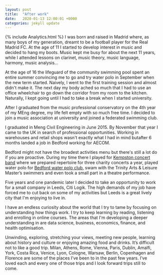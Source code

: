 ```yaml
---
layout: post
title:  "After work"
date:   2020-01-13 12:00:01 +0000
categories: jekyll update
---
```

{% include Analytics.html %}
I was born and raised in Madrid where, as many boys of my generation, dreamt to be a football player for the Real Madrid FC. At the age of 11 I started to develop interest in music and decided to hang my boots. Music kept me busy for about the next 11 years, while I attended lessons on clarinet, music theory, music language, harmony, music analysis... 

At the age of 16 the lifeguard of the community swimming pool spent an entire summer convincing me to go and try water polo in September when the new term started. Naively, I went to the first training session and almost didn't make it. The next day my body ached so much that I had to use an office wheelchair to go down the corridor from my room to the kitchen. Naturally, I kept going until I had to take a break when I started university. 

After I graduated from the music professional conservatory on the 4th year of my MEng degree, my life felt empty with so much free time. I decided to join a music association at university and joined a federated swimming club.

I graduated in Meng Civil Engineering in June 2015. By November that year I came to the UK in search of professional opportunities. Working in warehouses and retail shops wasn't exactly what I had in mind butafter 6 months landed a job in Bedford working for AECOM.

Bedford might not have the broadest activities menu but there's still a lot do if you are proactive. During my time there I played for [Kempston concert band](http://www.kempstonconcertband.org/index.html) where we prepared repertoire for three charity concerts a year, played water polo for [Bedford water polo club](http://www.bwpc.co.uk/index.html), swam with the Trinity Arts & Leisure Master’s swimmers and even took a small part in a theatre performance.

Five years and one pandemic later I decided to take an opportunity to work for a small company in Leeds, Citi Logik. The high demands of my job have forced me to cut back on some of my activities but Leeds is a great lively city that I'm enjoying to live in.

I have an endless curiosity about the world that I try to tame by focusing on understanding how things work. I try to keep learning by reading, listening and enrolling in online courses. The areas that I'm developing a deeper understanding in are data science, business, economics, finance, and health optimisation.

Unwinding, exploring, stretching your views, meeting new people, learning about history and culture or enjoying amazing food and drinks. It’s difficult not to like a good trip. Milan, Athens, Rome, Vienna, Paris, Dublin, Amalfi, York, Costa Rica, Venice, Lyon, Cologne, Warsaw, Berlin, Copenhagen and Florence are some of the places I’ve been to in the past few years. I’ve loved each and every one of those trips and I look forward trips still to come.

